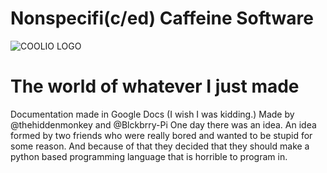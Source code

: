 # Nonspecifi(c/ed) Caffeine Software
![COOLIO LOGO](https://cdn.discordapp.com/attachments/391248054025715724/620077735678836766/nonspecifiedcaffeine.png)
# The world of whatever I just made
Documentation made in Google Docs (I wish I was kidding.)
Made by @thehiddenmonkey and @Blckbrry-Pi
One day there was an idea. An idea formed by two friends who were really bored and wanted to be stupid for some reason. And because of that they decided that they should make a python based programming language that is horrible to program in.
